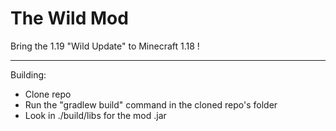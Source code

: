 # The Wild Mod

Bring the 1.19 "Wild Update" to Minecraft 1.18 !

---
Building:
* Clone repo
* Run the "gradlew build" command in the cloned repo's folder
* Look in ./build/libs for the mod .jar